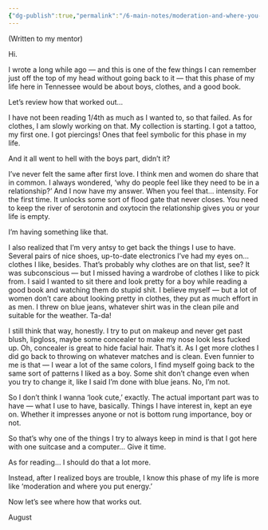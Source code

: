 ```yaml
---
{"dg-publish":true,"permalink":"/6-main-notes/moderation-and-where-you-put-your-energy/","tags":["HumanityIndex"]}
---
```


(Written to my mentor)

Hi.


I wrote a long while ago — and this is one of the few things I can remember just off the top of my head without going back to it — that this phase of my life here in Tennessee would be about boys, clothes, and a good book. 

Let’s review how that worked out…

I have not been reading 1/4th as much as I wanted to, so that failed. As for clothes, I am slowly working on that. My collection is starting. I got a tattoo, my first one. I got piercings! Ones that feel symbolic for this phase in my life. 

And it all went to hell with the boys part, didn’t it?

I’ve never felt the same after first love. I think men and women do share that in common. I always wondered, ‘why do people feel like they need to be in a relationship?’ And I now have my answer. When you feel that… intensity. For the first time. It unlocks some sort of flood gate that never closes. You need to keep the river of serotonin and oxytocin the relationship gives you or your life is empty. 

I’m having something like that.


I also realized that I’m very antsy to get back the things I use to have. Several pairs of nice shoes, up-to-date electronics I’ve had my eyes on… clothes I like, besides. That’s probably why clothes are on that list, see? It was subconscious — but I missed having a wardrobe of clothes I like to pick from. I said I wanted to sit there and look pretty for a boy while reading a good book and watching them do stupid shit. I believe myself — but a lot of women don’t care about looking pretty in clothes, they put as much effort in as men. I threw on blue jeans, whatever shirt was in the clean pile and suitable for the weather. Ta-da! 

I still think that way, honestly. I try to put on makeup and never get past blush, lipgloss, maybe some concealer to make my nose look less fucked up. Oh, concealer is great to hide facial hair. That’s it. As I get more clothes I did go back to throwing on whatever matches and is clean. Even funnier to me is that — I wear a lot of the same colors, I find myself going back to the same sort of patterns I liked as a boy. Some shit don’t change even when you try to change it, like I said I’m done with blue jeans. No, I’m not.

So I don’t think I wanna ‘look cute,’ exactly. The actual important part was to have — what I use to have, basically. Things I have interest in, kept an eye on. Whether it impresses anyone or not is bottom rung importance, boy or not. 

So that’s why one of the things I try to always keep in mind is that I got here with one suitcase and a computer… Give it time. 


As for reading… I should do that a lot more. 

Instead, after I realized boys are trouble, I know this phase of my life is more like ‘moderation and where you put energy.’

Now let’s see where how that works out.


August